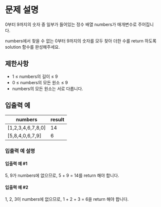 <h1>문제 설명</h1>

0부터 9까지의 숫자 중 일부가 들어있는 정수 배열 numbers가 매개변수로 주어집니다.

numbers에서 찾을 수 없는 0부터 9까지의 숫자를 모두 찾아 더한 수를 return 하도록 solution 함수를 완성해주세요.

<h2>제한사항</h2>

- 1 ≤ numbers의 길이 ≤ 9
- 0 ≤ numbers의 모든 원소 ≤ 9
- numbers의 모든 원소는 서로 다릅니다.

<h2>입출력 예</h2>

|numbers|result|
|----------|------|
|[1,2,3,4,6,7,8,0]|14|
|[5,8,4,0,6,7,9]|6|

### 입출력 예 설명

#### 입출력 예 #1

5, 9가 numbers에 없으므로, 5 + 9 = 14를 return 해야 합니다.

#### 입출력 예 #2

1, 2, 3이 numbers에 없으므로, 1 + 2 + 3 = 6을 return 해야 합니다.
